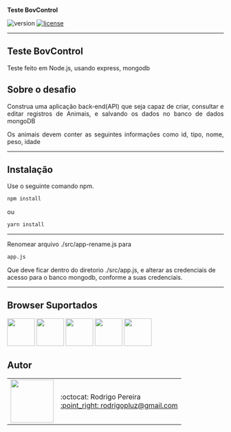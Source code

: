 **Teste BovControl**

![version](https://img.shields.io/badge/version-1.0.0-blue.svg) 
[![license](https://img.shields.io/apm/l/vim-mode.svg)](LICENSE)

---
## Teste BovControl

Teste feito em Node.js, usando express, mongodb

## Sobre o desafio
<p align="justify">Construa uma aplicação back-end(API) que seja capaz de criar, consultar e editar registros de Animais, e salvando os dados no banco de dados mongoDB</p>
<p align="justify">Os animais devem conter as seguintes informações como id, tipo, nome, peso, idade</p>

---
## Instalação
Use o seguinte comando npm.

```bash
npm install
```

ou 

```bash
yarn install
```
---
Renomear arquivo ./src/app-rename.js para
```bash
app.js
```
Que deve ficar dentro do diretorio ./src/app.js, e alterar as credenciais de acesso para o banco mongodb, conforme a suas credenciais.

---
## Browser Suportados

<img src="https://s3.amazonaws.com/creativetim_bucket/github/browser/chrome.png" width="64" height="64"> <img src="https://s3.amazonaws.com/creativetim_bucket/github/browser/firefox.png" width="64" height="64"> <img src="https://s3.amazonaws.com/creativetim_bucket/github/browser/edge.png" width="64" height="64"> <img src="https://s3.amazonaws.com/creativetim_bucket/github/browser/safari.png" width="64" height="64"> <img src="https://s3.amazonaws.com/creativetim_bucket/github/browser/opera.png" width="64" height="64">

## Autor

<table>
  <tr>
    <td>
      <img src="https://avatars2.githubusercontent.com/u/8739638?s=460&v=4" width="100">
    </td>
    <td>
      :octocat: Rodrigo Pereira<br />
      <a href="mailto:rodrigopluz@gmail.com">:point_right: rodrigopluz@gmail.com</a><br />
    </td>
  </tr>
</table>

